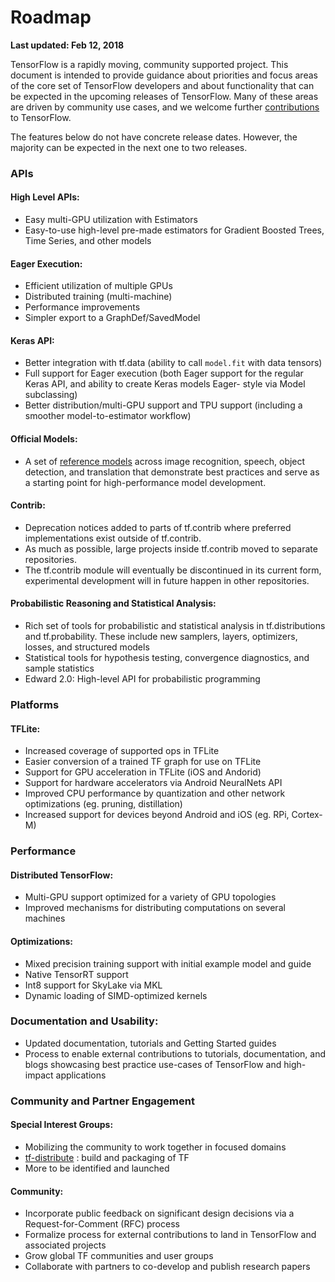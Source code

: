 # Roadmap
**Last updated: Feb 12, 2018**

TensorFlow is a rapidly moving, community supported project. This document is intended 
to provide guidance about priorities and focus areas of the core set of TensorFlow 
developers and about functionality that can be expected in the upcoming releases of 
TensorFlow. Many of these areas are driven by  community use cases, and we welcome 
further 
[contributions](https://github.com/tensorflow/tensorflow/blob/master/CONTRIBUTING.md) 
to TensorFlow.

The features below do not have concrete release dates. However, the majority can be 
expected in the next one to two releases. 

### APIs
#### High Level APIs:
* Easy multi-GPU utilization with Estimators
* Easy-to-use high-level pre-made estimators for Gradient Boosted Trees, Time Series, and other models

#### Eager Execution:
* Efficient utilization of multiple GPUs
* Distributed training (multi-machine)
* Performance improvements
* Simpler export to a GraphDef/SavedModel 

#### Keras API:
* Better integration with tf.data (ability to call `model.fit` with data tensors)
* Full support for Eager execution (both Eager support for the regular Keras API, and ability 
to create Keras models Eager- style via Model subclassing)
* Better distribution/multi-GPU support and TPU support (including a smoother model-to-estimator workflow)

#### Official Models:
* A set of 
[reference models](https://github.com/tensorflow/models/tree/master/official) 
across image recognition, speech, object detection, and 
  translation that demonstrate best practices and serve as a starting point for 
  high-performance model development.

#### Contrib:
* Deprecation notices added to parts of tf.contrib where preferred implementations exist outside of tf.contrib.
* As much as possible, large projects inside tf.contrib moved to separate repositories.
* The tf.contrib module will eventually be discontinued in its current form, experimental development will in future happen in other repositories.


#### Probabilistic Reasoning and Statistical Analysis:
* Rich set of tools for probabilistic and statistical analysis in tf.distributions 
  and tf.probability. These include new samplers, layers, optimizers, losses, and structured models
* Statistical tools for hypothesis testing, convergence diagnostics, and sample statistics
* Edward 2.0: High-level API for probabilistic programming

### Platforms
#### TFLite:
* Increased coverage of supported ops in TFLite
* Easier conversion of a trained TF graph for use on TFLite
* Support for GPU acceleration in TFLite (iOS and Andorid)
* Support for hardware accelerators via Android NeuralNets API 
* Improved CPU performance by quantization and other network optimizations (eg. pruning, distillation)
* Increased support for devices beyond Android and iOS (eg. RPi, Cortex-M)

### Performance
#### Distributed TensorFlow:
* Multi-GPU support optimized for a variety of GPU topologies
* Improved mechanisms for distributing computations on several machines

#### Optimizations:
* Mixed precision training support with initial example model and guide
* Native TensorRT support
* Int8 support for SkyLake via MKL
* Dynamic loading of SIMD-optimized kernels

### Documentation and Usability:
* Updated documentation, tutorials and Getting Started guides
* Process to enable external contributions to tutorials, documentation, and blogs showcasing best practice use-cases of TensorFlow and high-impact applications

### Community and Partner Engagement
#### Special Interest Groups: 
* Mobilizing the community to work together in focused domains
* [tf-distribute](https://groups.google.com/a/tensorflow.org/forum/#!forum/tf-distribute)
: build and packaging of TF
* More to be identified and launched

#### Community:
* Incorporate public feedback on significant design decisions via a Request-for-Comment (RFC) process
* Formalize process for external contributions to land in TensorFlow and associated projects 
* Grow global TF communities and user groups
* Collaborate with partners to co-develop and publish research papers
